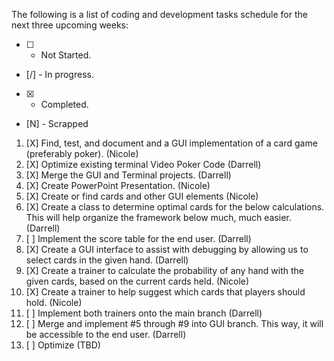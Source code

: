 The following is a list of coding and development tasks schedule for the next three upcoming weeks:

- [ ] - Not Started.
- [/] - In progress.
- [X] - Completed.
- [N] - Scrapped

1.  [X] Find, test, and document and a GUI implementation of a card game (preferably poker). (Nicole)
2.  [X] Optimize existing terminal Video Poker Code (Darrell)
3.  [X] Merge the GUI and Terminal projects. (Darrell)
4.  [X] Create PowerPoint Presentation. (Nicole)
5.  [X] Create or find cards and other GUI elements (Nicole)
6.  [X] Create a class to determine optimal cards for the below calculations. This will help organize the framework below much, much easier. (Darrell)
7.  [ ] Implement the score table for the end user. (Darrell)
8.  [X] Create a GUI interface to assist with debugging by allowing us to select cards in the given hand. (Darrell)
9.  [X] Create a trainer to calculate the probability of any hand with the given cards, based on the current cards held. (Nicole)
10. [X] Create a trainer to help suggest which cards that players should hold. (Nicole)
11. [ ] Implement both trainers onto the main branch (Darrell)
12. [ ] Merge and implement #5 through #9 into GUI branch. This way, it will be accessible to the end user. (Darrell)
13. [ ] Optimize (TBD)
